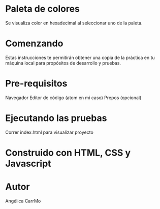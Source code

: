 # Paleta de colores
Se visualiza color en hexadecimal al seleccionar uno de la paleta.

# Comenzando 
Estas instrucciones te permitirán obtener una copia de la práctica en tu máquina local para propósitos de desarrollo y pruebas.

# Pre-requisitos 
Navegador
Editor de código (atom en mi caso)
Prepos (opcional)

# Ejecutando las pruebas
Correr index.html para visualizar proyecto

# Construido con HTML, CSS y Javascript

# Autor
Angélica CarrMo 
